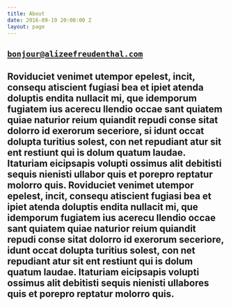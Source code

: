 ```yaml
---
title: About
date: 2016-09-19 20:00:00 Z
layout: page
---
```


## [`bonjour@alizeefreudenthal.com`](mailto:bonjour@alizeefreudenthal.com)

## Roviduciet venimet utempor epelest, incit, consequ atiscient fugiasi bea et ipiet atenda doluptis endita nullacit mi, que idemporum fugiatem ius acerecu llendio occae sant quiatem quiae naturior reium quiandit repudi conse sitat dolorro id exerorum seceriore, si idunt occat dolupta turitius solest, con net repudiant atur sit ent restiunt qui is dolum quatum laudae. Itaturiam eicipsapis volupti ossimus alit debitisti sequis nienisti ullabor quis et porepro reptatur molorro quis. Roviduciet venimet utempor epelest, incit, consequ atiscient fugiasi bea et ipiet atenda doluptis endita nullacit mi, que idemporum fugiatem ius acerecu llendio occae sant quiatem quiae naturior reium quiandit repudi conse sitat dolorro id exerorum seceriore, idunt occat dolupta turitius solest, con net repudiant atur sit ent restiunt qui is dolum quatum laudae. Itaturiam eicipsapis volupti ossimus alit debitisti sequis nienisti ullabores quis et porepro reptatur molorro quis.